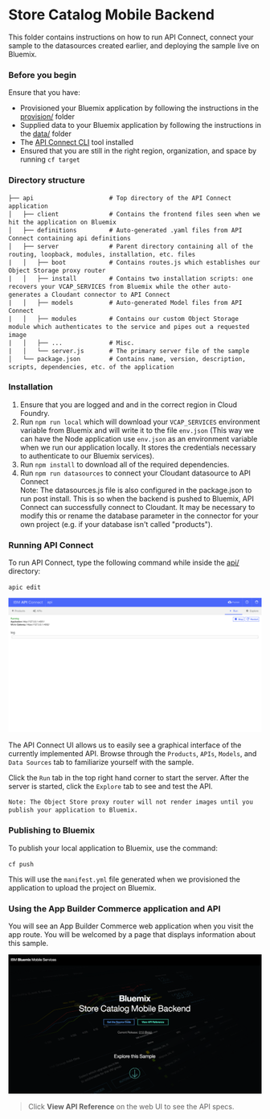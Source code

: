 # Store Catalog Mobile Backend
This folder contains instructions on how to run API Connect, connect your sample to the datasources created earlier, and deploying the sample live on Bluemix.

### Before you begin
Ensure that you have:

* Provisioned your Bluemix application by following the instructions in the [provision/](https://github.ibm.com/jmeis/app-builder-commerce-server/tree/master/provision) folder
* Supplied data to your Bluemix application by following the instructions in the [data/](https://github.ibm.com/jmeis/app-builder-commerce-server/tree/master/data) folder
* The [API Connect CLI](https://www.npmjs.com/package/apiconnect) tool installed
* Ensured that you are still in the right region, organization, and space by running `cf target`

### Directory structure
    ├── api                     # Top directory of the API Connect application
    │   ├── client              # Contains the frontend files seen when we hit the application on Bluemix
    │   ├── definitions         # Auto-generated .yaml files from API Connect containing api definitions
    │   ├── server              # Parent directory containing all of the routing, loopback, modules, installation, etc. files
    |   │   ├── boot            # Contains routes.js which establishes our Object Storage proxy router
    |   │   ├── install         # Contains two installation scripts: one recovers your VCAP_SERVICES from Bluemix while the other auto-generates a Cloudant connector to API Connect
    |   │   ├── models          # Auto-generated Model files from API Connect
    |   │   ├── modules         # Contains our custom Object Storage module which authenticates to the service and pipes out a requested image
    |   │   ├── ...             # Misc.
    |   │   └── server.js       # The primary server file of the sample
    │   └── package.json        # Contains name, version, description, scripts, dependencies, etc. of the application

### Installation
1. Ensure that you are logged and and in the correct region in Cloud Foundry.
2. Run `npm run local` which will download your `VCAP_SERVICES` environment variable from Bluemix and will write it to the file `env.json` (This way we can have the Node application use `env.json` as an environment variable when we run our application locally. It stores the credentials necessary to authenticate to our Bluemix services).
3. Run `npm install` to download all of the required dependencies.
4. Run `npm run datasources` to connect your Cloudant datasource to API Connect  
       Note: The datasources.js file is also configured in the package.json to
       run post install. This is so when the backend is pushed to Bluemix,
       API Connect can successfully connect to Cloudant. It may be necessary to
       modify this or rename the database parameter in the connector for your
       own project (e.g. if your database isn't called "products").

### Running API Connect
To run API Connect, type the following command while inside the [api/](https://github.ibm.com/jmeis/app-builder-commerce-server/tree/master/backend/api) directory:

`apic edit`

<img src="readme/1.png"/>

The API Connect UI allows us to easily see a graphical interface of the currently implemented API. Browse through the `Products`, `APIs`, `Models`, and `Data Sources` tab to familiarize yourself with the sample.

Click the `Run` tab in the top right hand corner to start the server. After the server is started, click the `Explore` tab to see and test the API.

    Note: The Object Store proxy router will not render images until you publish your application to Bluemix.

### Publishing to Bluemix
To publish your local application to Bluemix, use the command:

`cf push`

This will use the `manifest.yml` file generated when we provisioned the application to upload the project on Bluemix.

### Using the App Builder Commerce application and API
You will see an App Builder Commerce web application when you visit the app route. You will be welcomed by a page that displays information about this sample.

<img src="readme/2.png"/>

> Click **View API Reference** on the web UI to see the API specs.
